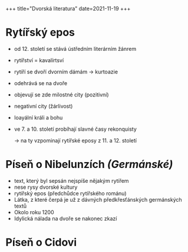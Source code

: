 +++
title="Dvorská literatura"
date=2021-11-19
+++

# Rytířský epos

- od 12. století se stává ústředním literárním žánrem

- rytířství = kavalírtsví

- rytíří se dvoří dvorním dámám $\to$ kurtoazie

- odehrává se na dvoře

- objevují se zde milostné city (pozitivní)

- negativní city (žárlivost)

- loayální králi a bohu

- ve 7. a 10. století probíhají slavné časy rekonquisty

  $\to$ na ty vzpominají rytířské eposy z 11. a 12. století

# Píseň o Nibelunzích *(Germánské)*

- text, který byl sepsán nejspíše nějakým rytířem
- nese rysy dvorské kultury
- rytířský epos (předchůdce rytířského románu)
- Látka, z které čerpá je už z dávných předkřesťánských germánských textů
- Okolo roku 1200
- Idylická nálada na dvoře se nakonec zkazí

# Píseň o Cidovi



